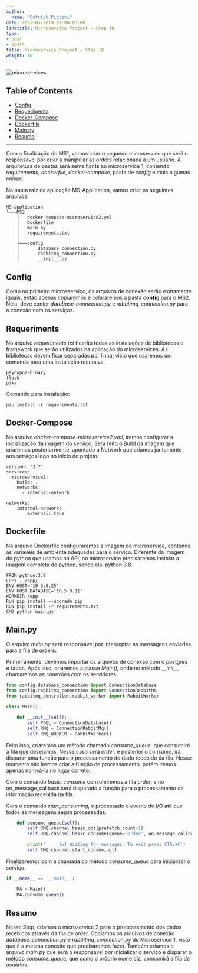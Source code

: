 ```yaml
---
author:
  name: "Patrick Piccini"
date: 2025-05-26T9:02:00-03:00
linktitle: Microservice Project – Step 10
type:
- post
- posts
title: Microservice Project – Step 10
weight: 10
---
```

![microservices](/images/microservice_project/microservices.png)
## Table of Contents
- [Config](#config)
- [Requeriments](#requeriments)
- [Docker-Compose](#docker-compose)
- [Dockerfile](#dockerfile)
- [Main.py](#mainpy)
- [Resumo](#resumo)
---

Com a finalização do MS1, vamos criar o segundo microservice que será o responsável por criar a manipular as orders relacionada a um usuário. A arquitetura de pastas será semelhante ao microservice 1, contendo _requirements_, _dockerfile_, _docker-compose_, pasta de _config_ e mais algumas coisas.

Na pasta raiz da aplicação MS-Application, vamos criar os seguintes arquivos:

~~~ Estrutura
MS-application
└───MS2
    │   docker-compose-microservice2.yml
    │   Dockerfile
    │   main.py
    │   requirements.txt
    │
    ├───config
    │       database_connection.py
    │       rabbitmq_connection.py
    │       __init__.py
~~~

## Config

Como no primeiro microsserviço, os arquivos de conexão serão exatamente iguais, então apenas copiaremos e colararemos a pasta **config** para o MS2. Nela, deve conter _database\_connection.py_ e _rabbitmq\_connection.py_ para a conexão com os serviços.

## Requeriments

No arquivo _requeriments.txt_ ficarão todas as instalações de bibliotecas e framework que serão utilizados na aplicação do microservices. As bibliotecas devem ficar separadas por linha, visto que usaremos um comando para uma instalação recursiva.

~~~ requirements
psycopg2-binary
flask
pika
~~~
Comando para instalação:
~~~ shell
pip install -r requeriments.txt
~~~

## Docker-Compose

No arquivo _docker-compose-microservice2.yml,_ iremos configurar a inicialização da imagem do serviço. Será feito o Build da imagem que criaremos posteriormente, apontado a Network que criamos juntamente aos serviços logo no início do projeto.

~~~ docker
version: "3.7"
services:
  microservice2:
    build: .
    networks:
      - internal-network

networks:
    internal-network:
        external: true
~~~

## Dockerfile

No arquivo Dockerfile configuraremos a imagem do microservice, contendo as variáveis de ambiente adequadas para o serviço. Diferente da imagem do python que usamos na API, no microservice precisaremos instalar a imagem completa do python, sendo ela: python:3.8.

~~~ docker
FROM python:3.8
COPY . /app/
ENV HOST='10.0.0.25'
ENV HOST_DATABASE='10.5.0.11'
WORKDIR /app
RUN pip install --upgrade pip
RUN pip install -r requirements.txt
CMD python main.py
~~~

## **Main**.py

O arquivo _main.py_ será responsável por interceptar as mensagens enviadas para a fila de orders.

Primeiramente, devemos importar os arquivos de conexão com o postgres e rabbit. Após isso, criaremos a classe _Main(),_ onde no método _\_\_init\_\_,_ chamaremos as conexões com os servidores.

~~~ python
from config.database_connection import ConnectionDatabase
from config.rabbitmq_connection import ConnectionRabbitMq
from rabbitmq_controller.rabbit_worker import RabbitWorker

class Main():

    def __init__(self):
        self.PSQL = ConnectionDatabase()
        self.RMQ = ConnectionRabbitMq()
        self.RMQ_WORKER = RabbitWorker()
~~~

Feito isso, criaremos um método chamado _consume\_queue,_ que consumirá a fila que desejamos. Nesse caso será _order,_ e posterior o consumo, irá disparar uma função para o processamento do dado recebido da fila. Nesse momento não iremos criar a função de processamento, porém iremos apenas nomeá-la no lugar correto.

Com o comando _basic\_consume_ consumiremos a fila _order_, e no on\_message\_callback será disparado a função para o processamento da informação recebida na fila.

Com o comando _start\_consuming,_ é processado o evento de I/O até que todos as mensagens sejam processadas.

~~~ python
    def consume_queue(self):
        self.RMQ.channel.basic_qos(prefetch_count=1)
        self.RMQ.channel.basic_consume(queue='order', on_message_callback=self.RMQ_WORKER.callback)

        print('     [⇄] Waiting for messages. To exit press CTRL+C')
        self.RMQ.channel.start_consuming()
~~~

Finalizaremos com a chamada do método _consume\_queue_ para inicializar o serviço.

~~~ python
if __name__ == '__main__':

    MA = Main()
    MA.consume_queue()
~~~

## Resumo

Nesse Step, criamos o microservice 2 para o processamento dos dados recebidos através da fila de order. Copiamos os arquivos de conexão _database\_connection.py_ e _rabbitmq\_connection.py_ do Microservice 1, visto que é a mesma conexão que precisaremos fazer. Também criamos o arquivo _main.py_ que será o responsável por inicializar o serviço e disparar o método _consume\_queue,_ que como o próprio nome diz, consumirá a fila de usuários.